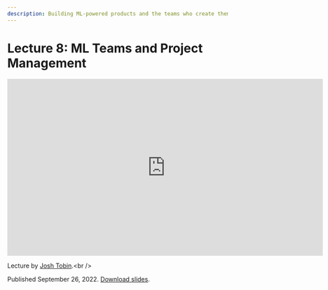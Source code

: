 ```yaml
---
description: Building ML-powered products and the teams who create them
---
```


# Lecture 8: ML Teams and Project Management

<div align="center">
<iframe width="720" height="405" src="https://www.youtube-nocookie.com/embed/a54xH6nT4Sw?list=PL1T8fO7ArWleMMI8KPJ_5D5XSlovTW_Ur" title="YouTube video player" frameborder="0" allow="accelerometer; autoplay; clipboard-write; encrypted-media; gyroscope; picture-in-picture" allowfullscreen></iframe>
</div>

Lecture by [Josh Tobin](https://twitter.com/josh_tobin_).<br />
<!-- Notes by [James Le](https://twitter.com/le_james94) and [Vishnu Rachakonda](https://www.linkedin.com/in/vrachakonda/).<br /> -->
Published September 26, 2022.
[Download slides](https://fsdl.me/2022-lecture-08-slides).
